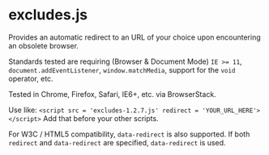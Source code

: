 # excludes.js
Provides an automatic redirect to an URL of your choice upon encountering an obsolete browser.

Standards tested are requiring (Browser & Document Mode) `IE >= 11`, `document.addEventListener`, `window.matchMedia`, support for the `void` operator, etc.

Tested in Chrome, Firefox, Safari, IE6+, etc. via BrowserStack.

Use like: `<script src = 'excludes-1.2.7.js' redirect = 'YOUR_URL_HERE'></script>`
Add that before your other scripts.

For W3C / HTML5 compatibility, `data-redirect` is also supported. If both `redirect` and `data-redirect` are specified, `data-redirect` is used.

